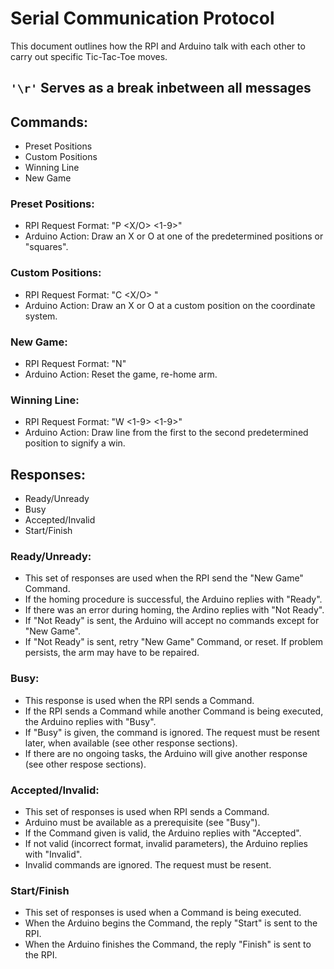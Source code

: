 # Serial Communication Protocol
This document outlines how the RPI and Arduino talk with each other to carry out specific Tic-Tac-Toe moves.

## `'\r'` Serves as a break inbetween all messages

## Commands:
- Preset Positions
- Custom Positions
- Winning Line
- New Game

### Preset Positions:
- RPI Request Format: "P <X/O> <1-9>"
- Arduino Action: Draw an X or O at one of the predetermined positions or "squares".

### Custom Positions:
- RPI Request Format: "C <X/O> <x> <y>"
- Arduino Action: Draw an X or O at a custom position on the coordinate system.

### New Game:
- RPI Request Format: "N"
- Arduino Action: Reset the game, re-home arm.

### Winning Line:
- RPI Request Format: "W <1-9> <1-9>"
- Arduino Action: Draw line from the first to the second predetermined position to signify a win.


## Responses:
- Ready/Unready
- Busy
- Accepted/Invalid
- Start/Finish

### Ready/Unready:
- This set of responses are used when the RPI send the "New Game" Command.
- If the homing procedure is successful, the Arduino replies with "Ready".
- If there was an error during homing, the Ardino replies with "Not Ready".
- If "Not Ready" is sent, the Arduino will accept no commands except for "New Game".
- If "Not Ready" is sent, retry "New Game" Command, or reset. If problem persists, the arm may have to be repaired.

### Busy:
- This response is used when the RPI sends a Command.
- If the RPI sends a Command while another Command is being executed, the Arduino replies with "Busy".
- If "Busy" is given, the command is ignored. The request must be resent later, when available (see other response sections).
- If there are no ongoing tasks, the Arduino will give another response (see other respose sections).

### Accepted/Invalid:
- This set of responses is used when RPI sends a Command.
- Arduino must be available as a prerequisite (see "Busy").
- If the Command given is valid, the Arduino replies with "Accepted".
- If not valid (incorrect format, invalid parameters), the Arduino replies with "Invalid".
- Invalid commands are ignored. The request must be resent.

### Start/Finish
- This set of responses is used when a Command is being executed.
- When the Arduino begins the Command, the reply "Start" is sent to the RPI.
- When the Arduino finishes the Command, the reply "Finish" is sent to the RPI.
